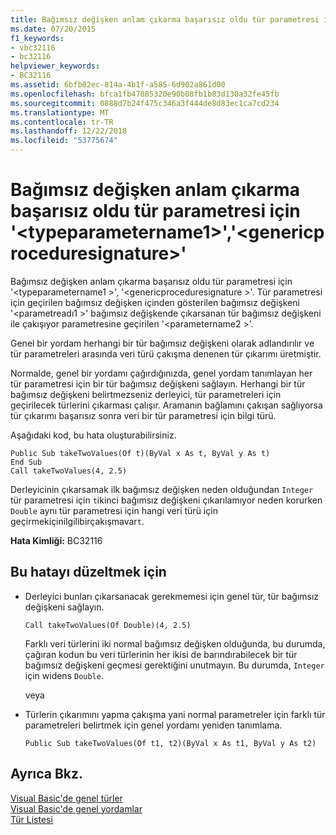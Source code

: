```yaml
---
title: Bağımsız değişken anlam çıkarma başarısız oldu tür parametresi için '&lt;typeparametername1&gt;','&lt;genericproceduresignature&gt;'
ms.date: 07/20/2015
f1_keywords:
- vbc32116
- bc32116
helpviewer_keywords:
- BC32116
ms.assetid: 6bfb02ec-814a-4b1f-a585-6d902a861d00
ms.openlocfilehash: bfca1fb47885320e90b08fb1b83d130a32fe45fb
ms.sourcegitcommit: 0888d7b24f475c346a3f444de8d83ec1ca7cd234
ms.translationtype: MT
ms.contentlocale: tr-TR
ms.lasthandoff: 12/22/2018
ms.locfileid: "53775674"
---
```

# <a name="type-argument-inference-failed-for-type-parameter-lttypeparametername1gt-of-ltgenericproceduresignaturegt"></a>Bağımsız değişken anlam çıkarma başarısız oldu tür parametresi için '&lt;typeparametername1&gt;','&lt;genericproceduresignature&gt;'
Bağımsız değişken anlam çıkarma başarısız oldu tür parametresi için '\<typeparametername1 >', '\<genericproceduresignature >'. Tür parametresi için geçirilen bağımsız değişken içinden gösterilen bağımsız değişkeni '\<parametreadı1 >' bağımsız değişkende çıkarsanan tür bağımsız değişkeni ile çakışıyor parametresine geçirilen '\<parametername2 >'.  
  
 Genel bir yordam herhangi bir tür bağımsız değişkeni olarak adlandırılır ve tür parametreleri arasında veri türü çakışma denenen tür çıkarımı üretmiştir.  
  
 Normalde, genel bir yordamı çağırdığınızda, genel yordam tanımlayan her tür parametresi için bir tür bağımsız değişkeni sağlayın. Herhangi bir tür bağımsız değişkeni belirtmezseniz derleyici, tür parametreleri için geçirilecek türlerini çıkarması çalışır. Aramanın bağlamını çakışan sağlıyorsa tür çıkarımı başarısız sonra veri bir tür parametresi için bilgi türü.  
  
 Aşağıdaki kod, bu hata oluşturabilirsiniz.  
  
```  
Public Sub takeTwoValues(Of t)(ByVal x As t, ByVal y As t)  
End Sub  
Call takeTwoValues(4, 2.5)  
```  
  
 Derleyicinin çıkarsamak ilk bağımsız değişken neden olduğundan `Integer` tür parametresi için `t`ikinci bağımsız değişkeni çıkarılamıyor neden korurken `Double` aynı tür parametresi için hangi veri türü için geçirmekiçinilgilibirçakışmavar`t`.  
  
 **Hata Kimliği:** BC32116  
  
## <a name="to-correct-this-error"></a>Bu hatayı düzeltmek için  
  
-   Derleyici bunları çıkarsanacak gerekmemesi için genel tür, tür bağımsız değişkeni sağlayın.  
  
    ```  
    Call takeTwoValues(Of Double)(4, 2.5)  
    ```  
  
     Farklı veri türlerini iki normal bağımsız değişken olduğunda, bu durumda, çağıran kodun bu veri türlerinin her ikisi de barındırabilecek bir tür bağımsız değişkeni geçmesi gerektiğini unutmayın. Bu durumda, `Integer` için widens `Double`.  
  
     veya  
  
-   Türlerin çıkarımını yapma çakışma yani normal parametreler için farklı tür parametreleri belirtmek için genel yordamı yeniden tanımlama.  
  
    ```  
    Public Sub takeTwoValues(Of t1, t2)(ByVal x As t1, ByVal y As t2)  
    ```  
  
## <a name="see-also"></a>Ayrıca Bkz.  
 [Visual Basic'de genel türler](../../visual-basic/programming-guide/language-features/data-types/generic-types.md)  
 [Visual Basic'de genel yordamlar](../../visual-basic/programming-guide/language-features/data-types/generic-procedures.md)  
 [Tür Listesi](../../visual-basic/language-reference/statements/type-list.md)

